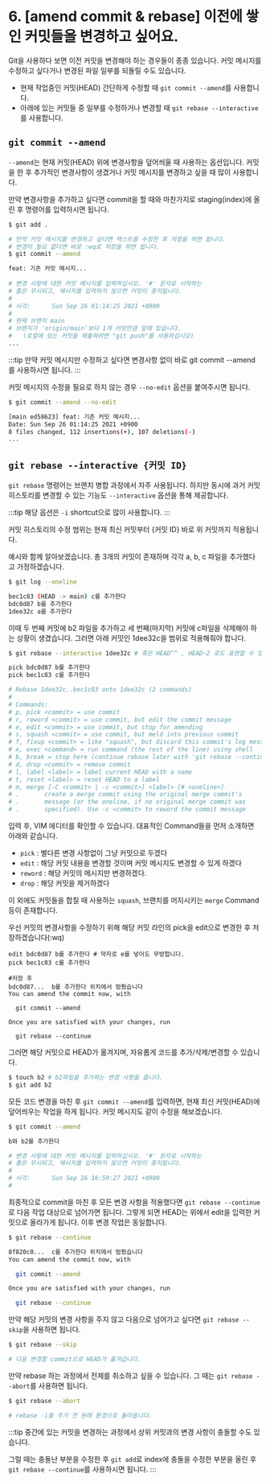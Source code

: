 # 6. [amend commit & rebase] 이전에 쌓인 커밋들을 변경하고 싶어요. 
Git을 사용하다 보면 이전 커밋을 변경해야 하는 경우들이 종종 있습니다. 커밋 메시지를 수정하고 싶다거나 변경된 파일 일부를 되돌릴 수도 있습니다.

- 현재 작업중인 커밋(HEAD) 간단하게 수정할 때 `git commit --amend`를 사용합니다.
- 아래에 있는 커밋들 중 일부를 수정하거나 변경할 때 `git rebase --interactive`를 사용합니다.

## `git commit --amend`
`--amend`는 현재 커밋(HEAD) 위에 변경사항을 덮어씌울 때 사용하는 옵션입니다. 커밋을 한 후 추가적인 변경사항이 생겼거나 커밋 메시지를 변경하고 싶을 때 많이 사용합니다.

만약 변경사항을 추가하고 싶다면 commit을 할 때와 마찬가지로 staging(index)에 올린 후 명령어를 입력하시면 됩니다.
 
```bash
$ git add .

# 만약 커밋 메시지를 변경하고 싶다면 텍스트를 수정한 후 저장을 하면 됩니다.
# 변경이 필요 없다면 바로 :wq로 저장을 하면 됩니다. 
$ git commit --amend

feat: 기존 커밋 메시지...
  
# 변경 사항에 대한 커밋 메시지를 입력하십시오. '#' 문자로 시작하는
# 줄은 무시되고, 메시지를 입력하지 않으면 커밋이 중지됩니다.
#
# 시각:      Sun Sep 26 01:14:25 2021 +0900
#
# 현재 브랜치 main
# 브랜치가 'origin/main'보다 1개 커밋만큼 앞에 있습니다.
#   (로컬에 있는 커밋을 제출하려면 "git push"를 사용하십시오)
...

```

:::tip
만약 커밋 메시지만 수정하고 싶다면 변경사항 없이 바로 git commit --amend를 사용하시면 됩니다.
:::

커밋 메시지의 수정을 필요로 하지 않는 경우 `--no-edit` 옵션을 붙여주시면 됩니다.
```bash
$ git commit --amend --no-edit

[main ed58623] feat: 기존 커밋 메시지...
Date: Sun Sep 26 01:14:25 2021 +0900
8 files changed, 112 insertions(+), 107 deletions(-)
...
```

## `git rebase --interactive {커밋 ID}`
`git rebase` 명령어는 브랜치 병합 과정에서 자주 사용됩니다. 하지만 동시에 과거 커밋 히스토리를 변경할 수 있는 기능도 `--interactive` 옵션을 통해 제공합니다.

:::tip
해당 옵션은 `-i` shortcut으로 많이 사용합니다.
:::

커밋 히스토리의 수정 범위는 현재 최신 커밋부터 {커밋 ID} 바로 위 커밋까지 적용됩니다.

예시와 함께 알아보겠습니다. 총 3개의 커밋이 존재하며 각각 a, b, c 파일을 추가했다고 가정하겠습니다.  

```bash
$ git log --oneline

bec1c83 (HEAD -> main) c를 추가한다
bdc0d87 b를 추가한다
1dee32c a를 추가한다

```

이때 두 번째 커밋에 b2 파일을 추가하고 세 번째(마지막) 커밋에 c파일을 삭제해야 하는 상황이 생겼습니다. 그러면 아래 커밋인 1dee32c을 범위로 적용해줘야 합니다.

```bash
$ git rebase --interactive 1dee32c # 혹은 HEAD^^ , HEAD~2 로도 표현할 수 있습니다.

pick bdc0d87 b를 추가한다
pick bec1c83 c를 추가한다

# Rebase 1dee32c..bec1c83 onto 1dee32c (2 commands)
#
# Commands:
# p, pick <commit> = use commit
# r, reword <commit> = use commit, but edit the commit message
# e, edit <commit> = use commit, but stop for amending
# s, squash <commit> = use commit, but meld into previous commit
# f, fixup <commit> = like "squash", but discard this commit's log message
# x, exec <command> = run command (the rest of the line) using shell
# b, break = stop here (continue rebase later with 'git rebase --continue')
# d, drop <commit> = remove commit
# l, label <label> = label current HEAD with a name
# t, reset <label> = reset HEAD to a label
# m, merge [-C <commit> | -c <commit>] <label> [# <oneline>]
# .       create a merge commit using the original merge commit's
# .       message (or the oneline, if no original merge commit was
# .       specified). Use -c <commit> to reword the commit message 
```

입력 후, VIM 에디터를 확인할 수 있습니다. 대표적인 Command들을 먼저 소개하면 아래와 같습니다.

- `pick` : 별다른 변경 사항없이 그냥 커밋으로 두겠다
- `edit` : 해당 커밋 내용을 변경할 것이며 커밋 메시지도 변경할 수 있게 하겠다
- `reword` : 해당 커밋의 메시지만 변경하겠다.
- `drop` : 해당 커밋을 제거하겠다

이 외에도 커밋들을 합칠 때 사용하는 `squash`, 브랜치를 머지시키는 `merge` Command 등이 존재합니다.

우선 커밋의 변경사항을 수정하기 위해 해당 커밋 라인의 pick을 edit으로 변경한 후 저장하겠습니다(:wq)

```shell
edit bdc0d87 b를 추가한다 # 약자로 e를 넣어도 무방합니다. 
pick bec1c83 c를 추가한다

#저장 후 
bdc0d87...  b를 추가한다 위치에서 멈췄습니다
You can amend the commit now, with

  git commit --amend

Once you are satisfied with your changes, run

  git rebase --continue
```

그러면 해당 커밋으로 HEAD가 옮겨지며, 자유롭게 코드를 추가/삭제/변경할 수 있습니다.
```bash
$ touch b2 # b2파일을 추가하는 변경 사항을 줍니다.
$ git add b2
```

모든 코드 변경을 마친 후 `git commit --amend`를 입력하면, 현재 최신 커밋(HEAD)에 덮어씌우는 작업을 하게 됩니다. 
커밋 메시지도 같이 수정을 해보겠습니다.

```bash
$ git commit --amend

b와 b2를 추가한다  

# 변경 사항에 대한 커밋 메시지를 입력하십시오. '#' 문자로 시작하는
# 줄은 무시되고, 메시지를 입력하지 않으면 커밋이 중지됩니다.
#
# 시각:      Sun Sep 26 16:59:27 2021 +0900
#
```

최종적으로 commit을 마친 후 모든 변경 사항을 적용했다면 `git rebase --continue`로 다음 작업 대상으로 넘어가면 됩니다.
그렇게 되면 HEAD는 위에서 edit을 입력한 커밋으로 올라가게 됩니다. 이후 변경 작업은 동일합니다.
```bash
$ git rebase --continue

8f820c0...  c를 추가한다 위치에서 멈췄습니다
You can amend the commit now, with

  git commit --amend

Once you are satisfied with your changes, run

  git rebase --continue
```

만약 해당 커밋의 변경 사항을 주지 않고 다음으로 넘어가고 싶다면 `git rebase --skip`을 사용하면 됩니다.
```bash
$ git rebase --skip 

# 다음 변경할 commit으로 HEAD가 옮겨갑니다.
```

만약 rebase 하는 과정에서 전체를 취소하고 싶을 수 있습니다. 그 때는 `git rebase --abort`를 사용하면 됩니다.

```bash
$ git rebase --abort

# rebase -i를 주기 전 원래 환경으로 돌아옵니다. 
```

:::tip
중간에 있는 커밋을 변경하는 과정에서 상위 커밋과의 변경 사항이 충돌할 수도 있습니다. 

그럴 때는 충돌난 부분을 수정한 후 `git add`로 index에 충돌을 수정한 부분을 올린 후 `git rebase --continue`를 사용하시면 됩니다. 
:::